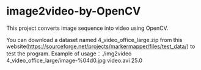 # image2video-by-OpenCV
This project converts image sequence into video using OpenCV.

You can download a dataset named 4_video_office_large.zip from this website(https://sourceforge.net/projects/markermapper/files/test_data/) to test the program.
Example of usage：./img2video 4_video_office_large/image-%04d0.jpg video.avi 25.0
